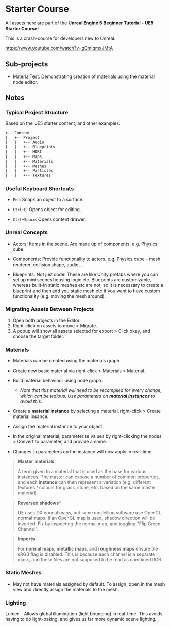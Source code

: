 # Starter Course

All assets here are part of the **Unreal Engine 5 Beginner Tutorial - UE5 Starter Course!**

This is a crash-course for developers new to Unreal.

https://www.youtube.com/watch?v=gQmiqmxJMtA

## Sub-projects

- MaterialTest: Demonstrating creation of materials using the material node editor.

## Notes

### Typical Project Structure

Based on the UE5 starter content, and other examples.

```txt
+-- Content
|   +-- Project
|   |   +-- Audio
|   |   +-- Blueprints
|   |   +-- HDRI
|   |   +-- Maps
|   |   +-- Materials
|   |   +-- Meshes
|   |   +-- Particles
|   |   +-- Textures
```

### Useful Keyboard Shortcuts

- `End`: Snaps an object to a surface.

- `Ctrl+E`: Opens object for editing.
- `Ctrl+Space`: Opens content drawer.


### Unreal Concepts

- Actors: Items in the scene. Are made up of components. e.g. Physics cube.
- Components: Provide functionality to actors. e.g. Physics cube - mesh renderer, collision shape, audio, ...

- Blueprints: Not just code! These are like Unity prefabs where you can set up mini scenes housing logic etc. Blueprints are customizable, whereas built-in static meshes etc are not, so it is necessary to create a blueprint and then add you static mesh etc if you want to have custom functionality (e.g. moving the mesh around).

### Migrating Assets Between Projects

1. Open both projects in the Editor.
2. Right-click on assets to move > Migrate.
3. A popup will show all assets selected for export > Click okay, and choose the target folder.

### Materials

- Materials can be created using the materials graph.
- Create new basic material via right-click > Materials > Material.
- Build material behaviour using node graph.
  - *Note that this material will need to be recompiled for every change, which can be tedious. Use parameters on **material instances** to avoid this.*

- Create a **material instance** by selecting a material, right-click > Create material insance.
- Assign the material instance to your object.
- In the original material, parameterise values by right-clicking the nodes > Convert to parameter, and provide a name.
- Changes to parameters on the instance will now apply in real-time.

> **Master materials**
>
> A term given to a material that is used as the base for various instances. The master can expose a number of common properties, and each **instance** can then represent a variation (e.g. different textures / colours for grass, stone, etc. based on the same master material)

> **Reversed shadows***
>
> UE uses DX normal maps, but some modelling software use OpenGL normal maps.
> If an OpenGL map is used, shadow direction will be inverted.
> Fix by inspecting the normal map, and toggling "Flip Green Channel".

> **Imports**
>
> For **normal maps**, **metallic maps**, and **roughness maps** ensure the sRGB flag is disabled. This is because each channel is a separate mask, and these files are not supposed to be read as combined RGB.

### Static Meshes

- May not have materials assigned by default. To assign, open in the mesh view and directly assign the materials to the mesh.

### Lighting

Lumen - Allows global illumination (light bouncing) in real-time. This avoids having to do light-baking, and gives us far more dynamic scene lighting.
